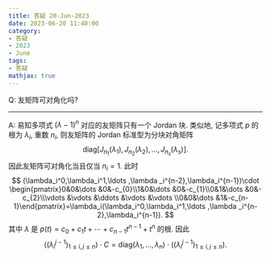 ```yaml
---
title: 答疑 20-Jun-2023
date: 2023-06-20 11:40:00
category: 
- 答疑
- 2023
- June
tags: 
- 答疑
mathjax: true
---
```


Q: 友矩阵可对角化吗? 

***

A: 易知多项式 $(\lambda-1)^n$ 对应的友矩阵只有一个 Jordan 块. 类似地, 记多项式 $p$ 的根为 $\lambda_i$, 重数 $n_i$, 则友矩阵的 Jordan 标准型为分块对角矩阵
$$
\mathrm{diag}\Big[J_{n_1}(\lambda_1),J_{n_2}(\lambda_2),\ldots , J_{n_s}(\lambda_s)\Big].
$$
因此友矩阵可对角化当且仅当 $n_i=1$. 此时
$$
(\lambda_i^0,\lambda_i^1,\ldots ,\lambda _i^{n-2},\lambda_i^{n-1})\cdot \begin{pmatrix}0&0&\dots &0&-c_{0}\\1&0&\dots &0&-c_{1}\\0&1&\dots &0&-c_{2}\\\vdots &\vdots &\ddots &\vdots &\vdots \\0&0&\dots &1&-c_{n-1}\end{pmatrix}=\lambda_i(\lambda_i^0,\lambda_i^1,\ldots ,\lambda _i^{n-2},\lambda_i^{n-1}).
$$
其中 $\lambda$ 是 $p(t)=c_{0}+c_{1}t+\cdots +c_{{n-1}}t^{{n-1}}+t^{n}$ 的根. 因此
$$
\Big((\lambda_i^{j-1})_{1\leq i,j\leq n}\Big)\cdot C=\mathrm{diag}(\lambda_1,\ldots ,\lambda_n)\cdot \Big((\lambda_i^{j-1})_{1\leq i,j\leq n}\Big).
$$

